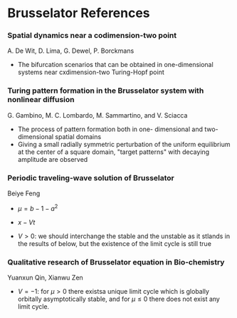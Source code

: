 # Brusselator References

### Spatial dynamics near a codimension-two point

A. De Wit, D. Lima, G. Dewel, P. Borckmans

- The bifurcation scenarios that can be obtained in one-dimensional systems near cxdimension-two Turing-Hopf point

### Turing pattern formation in the Brusselator system with nonlinear diffusion

G. Gambino, M. C. Lombardo, M. Sammartino, and V. Sciacca

- The process of pattern formation both in one- dimensional and two-dimensional spatial domains
- Giving a small radially symmetric perturbation of the uniform equilibrium at the center of a square domain, "target patterns" with decaying amplitude are observed

### Periodic traveling-wave solution of Brusselator

Beiye Feng

- $\mu = b - 1 - a^2$
- $x - Vt$

- $V > 0$: we should interchange the stable and the unstable as it stlands in the results of below, but the existence of the limit cycle is still true

### Qualitative research of Brusselator equation in Bio-chemistry

Yuanxun Qin, Xianwu Zen

- $V = -1$: for $\mu >0$ there existsa unique limit cycle which is globally orbitally asymptotically stable, and for $\mu \leq 0$ there does not exist any limit cycle.


